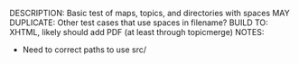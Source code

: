 DESCRIPTION: Basic test of maps, topics, and directories with spaces
MAY DUPLICATE: Other test cases that use spaces in filename?
BUILD TO: XHTML, likely should add PDF (at least through topicmerge)
NOTES: 
* Need to correct paths to use src/